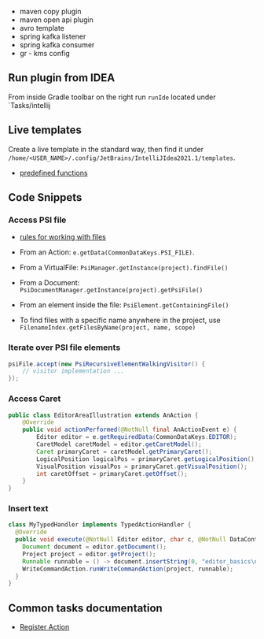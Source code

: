 - maven copy plugin
- maven open api plugin
- avro template
- spring kafka listener
- spring kafka consumer
- gr - kms config

## Run plugin from IDEA

From inside Gradle toolbar on the right run `runIde` located under `Tasks/intellij

## Live templates

Create a live template in the standard way, then find it under `/home/<USER_NAME>/.config/JetBrains/IntelliJIdea2021.1/templates`.

- [predefined functions](https://www.jetbrains.com/help/idea/template-variables.html?s=quick#predefined_functions)

## Code Snippets

### Access PSI file

- [rules for working with files](https://plugins.jetbrains.com/docs/intellij/documents.html#what-are-the-rules-of-working-with-documents)

- From an Action: `e.getData(CommonDataKeys.PSI_FILE)`.
- From a VirtualFile: `PsiManager.getInstance(project).findFile()`
- From a Document: `PsiDocumentManager.getInstance(project).getPsiFile()`
- From an element inside the file: `PsiElement.getContainingFile()`
- To find files with a specific name anywhere in the project, use `FilenameIndex.getFilesByName(project, name, scope)`

### Iterate over PSI file elements

```java
psiFile.accept(new PsiRecursiveElementWalkingVisitor() {
    // visitor implementation ...
});
```

### Access Caret

```java
public class EditorAreaIllustration extends AnAction {
    @Override
    public void actionPerformed(@NotNull final AnActionEvent e) {
        Editor editor = e.getRequiredData(CommonDataKeys.EDITOR);
        CaretModel caretModel = editor.getCaretModel();
        Caret primaryCaret = caretModel.getPrimaryCaret();
        LogicalPosition logicalPos = primaryCaret.getLogicalPosition();
        VisualPosition visualPos = primaryCaret.getVisualPosition();
        int caretOffset = primaryCaret.getOffset();
    }
}
```

### Insert text 

```java
class MyTypedHandler implements TypedActionHandler {
  @Override
  public void execute(@NotNull Editor editor, char c, @NotNull DataContext dataContext) {
    Document document = editor.getDocument();
    Project project = editor.getProject();
    Runnable runnable = () -> document.insertString(0, "editor_basics\n");
    WriteCommandAction.runWriteCommandAction(project, runnable);
  }
}
```

## Common tasks documentation

- [Register Action](https://plugins.jetbrains.com/docs/intellij/working-with-custom-actions.html#registering-a-custom-action)